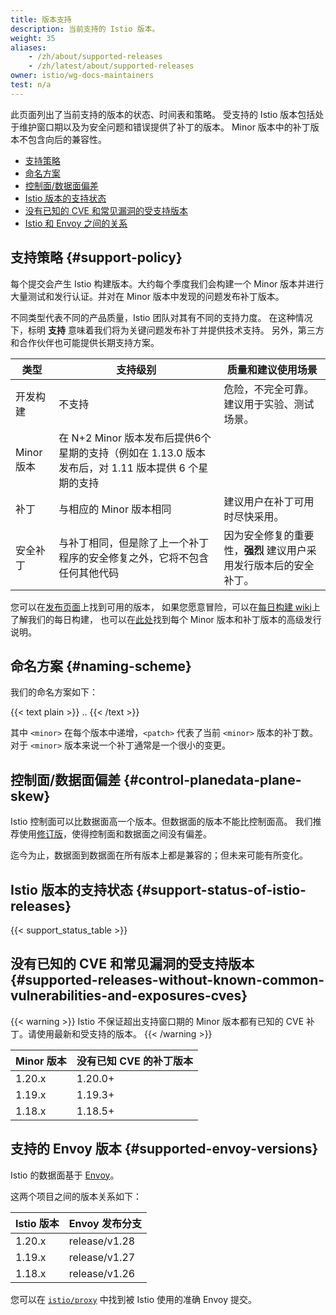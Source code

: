 ```yaml
---
title: 版本支持
description: 当前支持的 Istio 版本。
weight: 35
aliases:
    - /zh/about/supported-releases
    - /zh/latest/about/supported-releases
owner: istio/wg-docs-maintainers
test: n/a
---
```


此页面列出了当前支持的版本的状态、时间表和策略。
受支持的 Istio 版本包括处于维护窗口期以及为安全问题和错误提供了补丁的版本。
Minor 版本中的补丁版本不包含向后的兼容性。

- [支持策略](#support-policy)
- [命名方案](#naming-scheme)
- [控制面/数据面偏差](#control-planedata-plane-skew)
- [Istio 版本的支持状态](#support-status-of-istio-releases)
- [没有已知的 CVE 和常见漏洞的受支持版本](#supported-releases-without-known-common-vulnerabilities-and-exposures-cves)
- [Istio 和 Envoy 之间的关系](#supported-envoy-versions)

## 支持策略 {#support-policy}

每个提交会产生 Istio 构建版本。大约每个季度我们会构建一个 Minor
版本并进行大量测试和发行认证。并对在 Minor 版本中发现的问题发布补丁版本。

不同类型代表不同的产品质量，Istio 团队对其有不同的支持力度。
在这种情况下，标明 **支持** 意味着我们将为关键问题发布补丁并提供技术支持。
另外，第三方和合作伙伴也可能提供长期支持方案。

|类型              | 支持级别                                                                                                         | 质量和建议使用场景
|------------------|-----------------------------------------------------------------------------------------------------------------------|----------------------------
|开发构建 | 不支持                                                                                                            | 危险，不完全可靠。建议用于实验、测试场景。
|Minor 版本     | 在 N+2 Minor 版本发布后提供6个星期的支持（例如在 1.13.0 版本发布后，对 1.11 版本提供 6 个星期的支持
|补丁             | 与相应的 Minor 版本相同                                                                               | 建议用户在补丁可用时尽快采用。
|安全补丁    | 与补丁相同，但是除了上一个补丁程序的安全修复之外，它将不包含任何其他代码 | 因为安全修复的重要性，**强烈** 建议用户采用发行版本后的安全补丁。

您可以在[发布页面](https://github.com/istio/istio/releases)上找到可用的版本，
如果您愿意冒险，可以在[每日构建 wiki](https://github.com/istio/istio/wiki/Daily-builds)上了解我们的每日构建，
也可以在[此处](/zh/news)找到每个 Minor 版本和补丁版本的高级发行说明。

## 命名方案 {#naming-scheme}

我们的命名方案如下：

{{< text plain >}}
<major>.<minor>.<patch>
{{< /text >}}

其中 `<minor>` 在每个版本中递增，`<patch>` 代表了当前 `<minor>` 版本的补丁数。
对于 `<minor>` 版本来说一个补丁通常是一个很小的变更。

## 控制面/数据面偏差 {#control-planedata-plane-skew}

Istio 控制面可以比数据面高一个版本。但数据面的版本不能比控制面高。
我们推荐使用[修订版](/zh/docs/setup/upgrade/canary/)，使得控制面和数据面之间没有偏差。

迄今为止，数据面到数据面在所有版本上都是兼容的；但未来可能有所变化。

## Istio 版本的支持状态 {#support-status-of-istio-releases}

{{< support_status_table >}}

## 没有已知的 CVE 和常见漏洞的受支持版本 {#supported-releases-without-known-common-vulnerabilities-and-exposures-cves}

{{< warning >}}
Istio 不保证超出支持窗口期的 Minor 版本都有已知的 CVE 补丁。请使用最新和受支持的版本。
{{< /warning >}}

| Minor 版本        | 没有已知 CVE 的补丁版本                                 |
| ---------------- | ---------------------------------------------------- |
| 1.20.x           | 1.20.0+                                              |
| 1.19.x           | 1.19.3+                                              |
| 1.18.x           | 1.18.5+                                              |

## 支持的 Envoy 版本 {#supported-envoy-versions}

Istio 的数据面基于 [Envoy](https://github.com/envoyproxy/envoy)。

这两个项目之间的版本关系如下：

| Istio 版本     | Envoy 发布分支        |
| ------------- | -------------------- |
| 1.20.x        | release/v1.28        |
| 1.19.x        | release/v1.27        |
| 1.18.x        | release/v1.26        |

您可以在 [`istio/proxy`](https://github.com/istio/proxy/blob/master/WORKSPACE#L38)
中找到被 Istio 使用的准确 Envoy 提交。
